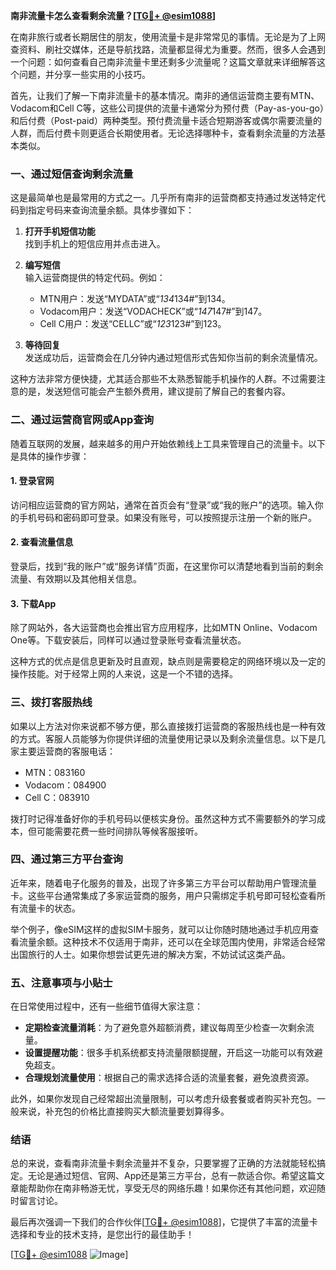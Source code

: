 **南非流量卡怎么查看剩余流量？[[TG💪+ @esim1088](https://t.me/s/esim1088)]**

在南非旅行或者长期居住的朋友，使用流量卡是非常常见的事情。无论是为了上网查资料、刷社交媒体，还是导航找路，流量都显得尤为重要。然而，很多人会遇到一个问题：如何查看自己南非流量卡里还剩多少流量呢？这篇文章就来详细解答这个问题，并分享一些实用的小技巧。

首先，让我们了解一下南非流量卡的基本情况。南非的通信运营商主要有MTN、Vodacom和Cell C等，这些公司提供的流量卡通常分为预付费（Pay-as-you-go）和后付费（Post-paid）两种类型。预付费流量卡适合短期游客或偶尔需要流量的人群，而后付费卡则更适合长期使用者。无论选择哪种卡，查看剩余流量的方法基本类似。

### **一、通过短信查询剩余流量**

这是最简单也是最常用的方式之一。几乎所有南非的运营商都支持通过发送特定代码到指定号码来查询流量余额。具体步骤如下：

1. **打开手机短信功能**  
   找到手机上的短信应用并点击进入。

2. **编写短信**  
   输入运营商提供的特定代码。例如：
   - MTN用户：发送“MYDATA”或“*134*134#”到134。
   - Vodacom用户：发送“VODACHECK”或“*147*147#”到147。
   - Cell C用户：发送“CELLC”或“*123*123#”到123。

3. **等待回复**  
   发送成功后，运营商会在几分钟内通过短信形式告知你当前的剩余流量情况。

这种方法非常方便快捷，尤其适合那些不太熟悉智能手机操作的人群。不过需要注意的是，发送短信可能会产生额外费用，建议提前了解自己的套餐内容。

### **二、通过运营商官网或App查询**

随着互联网的发展，越来越多的用户开始依赖线上工具来管理自己的流量卡。以下是具体的操作步骤：

#### **1. 登录官网**
访问相应运营商的官方网站，通常在首页会有“登录”或“我的账户”的选项。输入你的手机号码和密码即可登录。如果没有账号，可以按照提示注册一个新的账户。

#### **2. 查看流量信息**
登录后，找到“我的账户”或“服务详情”页面，在这里你可以清楚地看到当前的剩余流量、有效期以及其他相关信息。

#### **3. 下载App**
除了网站外，各大运营商也会推出官方应用程序，比如MTN Online、Vodacom One等。下载安装后，同样可以通过登录账号查看流量状态。

这种方式的优点是信息更新及时且直观，缺点则是需要稳定的网络环境以及一定的操作技能。对于经常上网的人来说，这是一个不错的选择。

### **三、拨打客服热线**

如果以上方法对你来说都不够方便，那么直接拨打运营商的客服热线也是一种有效的方式。客服人员能够为你提供详细的流量使用记录以及剩余流量信息。以下是几家主要运营商的客服电话：
- MTN：083160
- Vodacom：084900
- Cell C：083910

拨打时记得准备好你的手机号码以便核实身份。虽然这种方式不需要额外的学习成本，但可能需要花费一些时间排队等候客服接听。

### **四、通过第三方平台查询**

近年来，随着电子化服务的普及，出现了许多第三方平台可以帮助用户管理流量卡。这些平台通常集成了多家运营商的服务，用户只需绑定手机号即可轻松查看所有流量卡的状态。

举个例子，像eSIM这样的虚拟SIM卡服务，就可以让你随时随地通过手机应用查看流量余额。这种技术不仅适用于南非，还可以在全球范围内使用，非常适合经常出国旅行的人士。如果你想尝试更先进的解决方案，不妨试试这类产品。

### **五、注意事项与小贴士**

在日常使用过程中，还有一些细节值得大家注意：
- **定期检查流量消耗**：为了避免意外超额消费，建议每周至少检查一次剩余流量。
- **设置提醒功能**：很多手机系统都支持流量限额提醒，开启这一功能可以有效避免超支。
- **合理规划流量使用**：根据自己的需求选择合适的流量套餐，避免浪费资源。

此外，如果你发现自己经常超出流量限制，可以考虑升级套餐或者购买补充包。一般来说，补充包的价格比直接购买大额流量要划算得多。

### **结语**

总的来说，查看南非流量卡剩余流量并不复杂，只要掌握了正确的方法就能轻松搞定。无论是通过短信、官网、App还是第三方平台，总有一款适合你。希望这篇文章能帮助你在南非畅游无忧，享受无尽的网络乐趣！如果你还有其他问题，欢迎随时留言讨论。

最后再次强调一下我们的合作伙伴[[TG💪+ @esim1088](https://t.me/s/esim1088)]，它提供了丰富的流量卡选择和专业的技术支持，是您出行的最佳助手！

[[TG💪+ @esim1088](https://t.me/s/esim1088) ![Image](https://i.postimg.cc/4NQfJmqS/Snipaste-2025-05-13-00-14-12.png)]